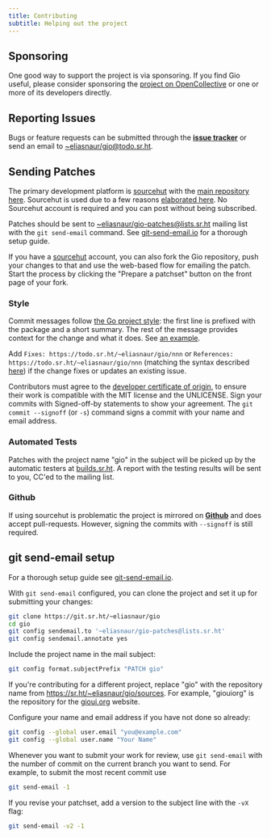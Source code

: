 ```yaml
---
title: Contributing
subtitle: Helping out the project
---
```


## Sponsoring

One good way to support the project is via sponsoring. If you find Gio useful,
please consider sponsoring the [project on OpenCollective](https://opencollective.com/gioui) or one or more of its developers directly.

## Reporting Issues

Bugs or feature requests can be submitted through the
[**issue tracker**](https://todo.sr.ht/~eliasnaur/gio) or send an email
to [~eliasnaur/gio@todo.sr.ht](mailto:~eliasnaur/gio@todo.sr.ht).

## Sending Patches

The primary development platform is [sourcehut](https://sr.ht/~eliasnaur/gio/)
with the [main repository here](https://git.sr.ht/~eliasnaur/gio). Sourcehut is used due to a few reasons [elaborated here](/doc/faq#why-sourcehut).
No Sourcehut account is required and you can post without being subscribed.

Patches should be sent to
[~eliasnaur/gio-patches@lists.sr.ht](mailto:~eliasnaur/gio-patches@lists.sr.ht)
mailing list with the `git send-email` command. See
[git-send-email.io](https://git-send-email.io) for a thorough setup guide.

If you have a [sourcehut](https://sr.ht) account, you can also fork
the Gio repository, push your changes to that and use the web-based
flow for emailing the patch. Start the process by clicking the "Prepare a
patchset" button on the front page of your fork.

### Style

Commit messages follow [the Go project style](https://golang.org/doc/contribute.html#commit_messages):
the first line is prefixed with the package and a short summary. The rest of the message provides context
for the change and what it does. See
[an example](https://gioui.org/commit/abb9d291e954f3b80384046d7d4487e1ead6bd6a).

Add `Fixes: https://todo.sr.ht/~eliasnaur/gio/nnn` or `References: https://todo.sr.ht/~eliasnaur/gio/nnn` (matching
the syntax described [here](https://man.sr.ht/git.sr.ht/#referencing-tickets-in-git-commit-messages))
if the change fixes or updates an existing issue.

Contributors must agree to the [developer certificate of origin](https://developercertificate.org/),
to ensure their work is compatible with the MIT license and the UNLICENSE.
Sign your commits with Signed-off-by statements to show your agreement.
The `git commit --signoff` (or `-s`) command signs a commit with your name
and email address.

### Automated Tests

Patches with the project name "gio" in the subject will be picked up by the automatic testers at
[builds.sr.ht](https://builds.sr.ht). A report with the testing results will be sent to you, CC'ed
to the mailing list.

### Github

If using sourcehut is problematic the project is mirrored on
[**Github**](https://github.com/gioui) and does accept pull-requests. However, signing the commits with `--signoff` is still required.

## git send-email setup

For a thorough setup guide see
[git-send-email.io](https://git-send-email.io).

With `git send-email` configured, you can clone the project and set it up for submitting your changes:

``` sh
git clone https://git.sr.ht/~eliasnaur/gio
cd gio
git config sendemail.to '~eliasnaur/gio-patches@lists.sr.ht'
git config sendemail.annotate yes
```

Include the project name in the mail subject:

``` sh
git config format.subjectPrefix "PATCH gio"
```

If you're contributing for a different project, replace "gio" with the
repository name from https://sr.ht/~eliasnaur/gio/sources. For
example, "giouiorg" is the repository for the
[gioui.org](https://gioui.org) website.

Configure your name and email address if you have not done so already:

``` sh
git config --global user.email "you@example.com"
git config --global user.name "Your Name"
```

Whenever you want to submit your work for review, use `git send-email` with the number of commit on the
current branch you want to send. For example, to submit the most recent commit use

``` sh
git send-email -1
```

If you revise your patchset, add a version to the subject line with the `-vX` flag:

``` sh
git send-email -v2 -1
```
